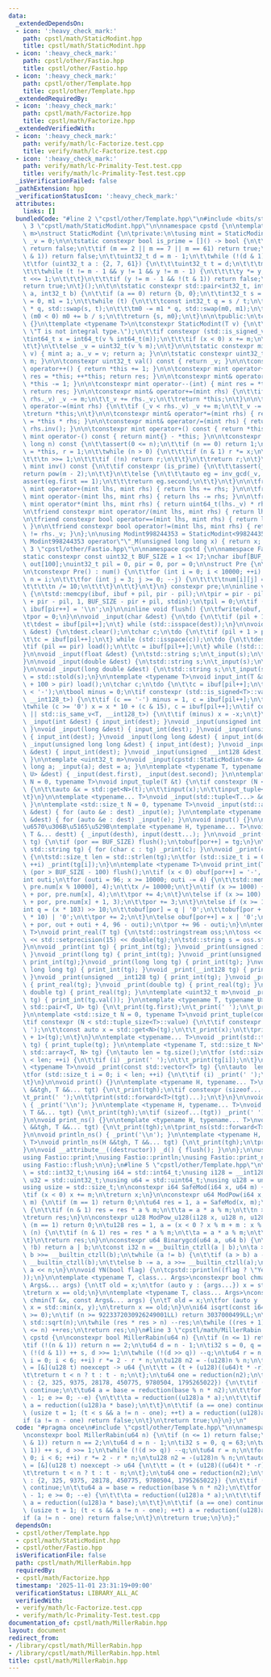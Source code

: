 ```yaml
---
data:
  _extendedDependsOn:
  - icon: ':heavy_check_mark:'
    path: cpstl/math/StaticModint.hpp
    title: cpstl/math/StaticModint.hpp
  - icon: ':heavy_check_mark:'
    path: cpstl/other/Fastio.hpp
    title: cpstl/other/Fastio.hpp
  - icon: ':heavy_check_mark:'
    path: cpstl/other/Template.hpp
    title: cpstl/other/Template.hpp
  _extendedRequiredBy:
  - icon: ':heavy_check_mark:'
    path: cpstl/math/Factorize.hpp
    title: cpstl/math/Factorize.hpp
  _extendedVerifiedWith:
  - icon: ':heavy_check_mark:'
    path: verify/math/lc-Factorize.test.cpp
    title: verify/math/lc-Factorize.test.cpp
  - icon: ':heavy_check_mark:'
    path: verify/math/lc-Primality-Test.test.cpp
    title: verify/math/lc-Primality-Test.test.cpp
  _isVerificationFailed: false
  _pathExtension: hpp
  _verificationStatusIcon: ':heavy_check_mark:'
  attributes:
    links: []
  bundledCode: "#line 2 \"cpstl/other/Template.hpp\"\n#include <bits/stdc++.h>\n#line\
    \ 3 \"cpstl/math/StaticModint.hpp\"\n\nnamespace cpstd {\n\ntemplate <uint32_t\
    \ m>\nstruct StaticModint {\n\tprivate:\n\tusing mint = StaticModint;\n\tuint32_t\
    \ _v = 0;\n\n\tstatic constexpr bool is_prime = []() -> bool {\n\t\tif (m == 1)\
    \ return false;\n\t\tif (m == 2 || m == 7 || m == 61) return true;\n\t\tif (!(m\
    \ & 1)) return false;\n\t\tuint32_t d = m - 1;\n\t\twhile (!(d & 1)) d >>= 1;\n\
    \t\tfor (uint32_t a : {2, 7, 61}) {\n\t\t\tuint32_t t = d;\n\t\t\tmint y = mint(a).pow(t);\n\
    \t\t\twhile (t != m - 1 && y != 1 && y != m - 1) {\n\t\t\t\ty *= y;\n\t\t\t\t\
    t <<= 1;\n\t\t\t}\n\t\t\tif (y != m - 1 && !(t & 1)) return false;\n\t\t}\n\t\t\
    return true;\n\t}();\n\t\n\tstatic constexpr std::pair<int32_t, int32_t> inv_gcd(int32_t\
    \ a, int32_t b) {\n\t\tif (a == 0) return {b, 0};\n\t\tint32_t s = b, t = a, m0\
    \ = 0, m1 = 1;\n\t\twhile (t) {\n\t\t\tconst int32_t q = s / t;\n\t\t\ts -= t\
    \ * q, std::swap(s, t);\n\t\t\tm0 -= m1 * q, std::swap(m0, m1);\n\t\t}\n\t\tif\
    \ (m0 < 0) m0 += b / s;\n\t\treturn {s, m0};\n\t}\n\n\tpublic:\n\tconstexpr StaticModint()\
    \ {}\n\ttemplate <typename T>\n\tconstexpr StaticModint(T v) {\n\t\tstatic_assert(std::is_integral_v<T>,\
    \ \"T is not integral type.\");\n\t\tif constexpr (std::is_signed_v<T>) {\n\t\t\
    \tint64_t x = int64_t(v % int64_t(m));\n\t\t\tif (x < 0) x += m;\n\t\t\t_v = uint32_t(x);\n\
    \t\t}\n\t\telse _v = uint32_t(v % m);\n\t}\n\n\tstatic constexpr mint raw(uint32_t\
    \ v) { mint a; a._v = v; return a; }\n\n\tstatic constexpr uint32_t mod() { return\
    \ m; }\n\n\tconstexpr uint32_t val() const { return _v; }\n\n\tconstexpr mint&\
    \ operator++() { return *this += 1; }\n\n\tconstexpr mint operator++(int) { mint\
    \ res = *this; ++*this; return res; }\n\n\tconstexpr mint& operator--() { return\
    \ *this -= 1; }\n\n\tconstexpr mint operator--(int) { mint res = *this; --*this;\
    \ return res; }\n\n\tconstexpr mint& operator+=(mint rhs) {\n\t\tif (_v >= m -\
    \ rhs._v) _v -= m;\n\t\t_v += rhs._v;\n\t\treturn *this;\n\t}\n\n\tconstexpr mint&\
    \ operator-=(mint rhs) {\n\t\tif (_v < rhs._v) _v += m;\n\t\t_v -= rhs._v;\n\t\
    \treturn *this;\n\t}\n\n\tconstexpr mint& operator*=(mint rhs) { return *this\
    \ = *this * rhs; }\n\n\tconstexpr mint& operator/=(mint rhs) { return *this *=\
    \ rhs.inv(); }\n\n\tconstexpr mint operator+() const { return *this; }\n\n\tconstexpr\
    \ mint operator-() const { return mint{} - *this; }\n\n\tconstexpr mint pow(long\
    \ long n) const {\n\t\tassert(0 <= n);\n\t\tif (n == 0) return 1;\n\t\tmint x\
    \ = *this, r = 1;\n\t\twhile (n > 0) {\n\t\t\tif (n & 1) r *= x;\n\t\t\tx *= x;\n\
    \t\t\tn >>= 1;\n\t\t\tif (!n) return r;\n\t\t}\n\t\treturn r;\n\t}\n\n\tconstexpr\
    \ mint inv() const {\n\t\tif constexpr (is_prime) {\n\t\t\tassert(_v);\n\t\t\t\
    return pow(m - 2);\n\t\t}\n\t\telse {\n\t\t\tauto eg = inv_gcd(_v, m);\n\t\t\t\
    assert(eg.first == 1);\n\t\t\treturn eg.second;\n\t\t}\n\t}\n\n\tfriend constexpr\
    \ mint operator+(mint lhs, mint rhs) { return lhs += rhs; }\n\n\tfriend constexpr\
    \ mint operator-(mint lhs, mint rhs) { return lhs -= rhs; }\n\n\tfriend constexpr\
    \ mint operator*(mint lhs, mint rhs) { return uint64_t(lhs._v) * rhs._v; }\n\t\
    \n\tfriend constexpr mint operator/(mint lhs, mint rhs) { return lhs /= rhs; }\n\
    \n\tfriend constexpr bool operator==(mint lhs, mint rhs) { return lhs._v == rhs._v;\
    \ }\n\n\tfriend constexpr bool operator!=(mint lhs, mint rhs) { return lhs._v\
    \ != rhs._v; }\n};\n\nusing Modint998244353 = StaticModint<998244353>;\n\nconstexpr\
    \ Modint998244353 operator\"\"_M(unsigned long long x) { return x; }\n};\n#line\
    \ 3 \"cpstl/other/Fastio.hpp\"\n\nnamespace cpstd {\n\nnamespace Fastio {\n\n\
    static constexpr const uint32_t BUF_SIZE = 1 << 17;\nchar ibuf[BUF_SIZE], obuf[BUF_SIZE],\
    \ out[100];\nuint32_t pil = 0, pir = 0, por = 0;\n\nstruct Pre {\n\tchar num[10000][4];\n\
    \n\tconstexpr Pre() : num() {\n\t\tfor (int i = 0; i < 10000; ++i) {\n\t\t\tint\
    \ n = i;\n\t\t\tfor (int j = 3; j >= 0; --j) {\n\t\t\t\tnum[i][j] = n % 10 | '0';\n\
    \t\t\t\tn /= 10;\n\t\t\t}\n\t\t}\n\t}\n} constexpr pre;\n\ninline void load()\
    \ {\n\tstd::memcpy(ibuf, ibuf + pil, pir - pil);\n\tpir = pir - pil + std::fread(ibuf\
    \ + pir - pil, 1, BUF_SIZE - pir + pil, stdin);\n\tpil = 0;\n\tif (pir < BUF_SIZE)\
    \ ibuf[pir++] = '\\n';\n}\n\ninline void flush() {\n\tfwrite(obuf, 1, por, stdout);\n\
    \tpor = 0;\n}\n\nvoid _input(char &dest) {\n\tdo {\n\t\tif (pil + 1 > pir) load();\n\
    \t\tdest = ibuf[pil++];\n\t} while (std::isspace(dest));\n}\n\nvoid _input(std::string\
    \ &dest) {\n\tdest.clear();\n\tchar c;\n\tdo {\n\t\tif (pil + 1 > pir) load();\n\
    \t\tc = ibuf[pil++];\n\t} while (std::isspace(c));\n\tdo {\n\t\tdest += c;\n\t\
    \tif (pil == pir) load();\n\t\tc = ibuf[pil++];\n\t} while (!std::isspace(c));\n\
    }\n\nvoid _input(float &dest) {\n\tstd::string s;\n\t_input(s);\n\tdest = std::stof(s);\n\
    }\n\nvoid _input(double &dest) {\n\tstd::string s;\n\t_input(s);\n\tdest = std::stod(s);\n\
    }\n\nvoid _input(long double &dest) {\n\tstd::string s;\n\t_input(s);\n\tdest\
    \ = std::stold(s);\n}\n\ntemplate <typename T>\nvoid input_int(T &x) {\n\tif (pil\
    \ + 100 > pir) load();\n\tchar c;\n\tdo {\n\t\tc = ibuf[pil++];\n\t} while (c\
    \ < '-');\n\tbool minus = 0;\n\tif constexpr (std::is_signed<T>::value || std::is_same_v<T,\
    \ __int128_t>) {\n\t\tif (c == '-') minus = 1, c = ibuf[pil++];\n\t}\n\tx = 0;\n\
    \twhile (c >= '0') x = x * 10 + (c & 15), c = ibuf[pil++];\n\tif constexpr (std::is_signed<T>::value\
    \ || std::is_same_v<T, __int128_t>) {\n\t\tif (minus) x = -x;\n\t}\n}\n\nvoid\
    \ _input(int &dest) { input_int(dest); }\nvoid _input(unsigned int &dest) { input_int(dest);\
    \ }\nvoid _input(long &dest) { input_int(dest); }\nvoid _input(unsigned long &dest)\
    \ { input_int(dest); }\nvoid _input(long long &dest) { input_int(dest); }\nvoid\
    \ _input(unsigned long long &dest) { input_int(dest); }\nvoid _input(__int128\
    \ &dest) { input_int(dest); }\nvoid _input(unsigned __int128 &dest) { input_int(dest);\
    \ }\n\ntemplate <uint32_t m>\nvoid _input(cpstd::StaticModint<m> &dest) { long\
    \ long a; _input(a); dest = a; }\n\ntemplate <typename T, typename U>\nvoid _input(std::pair<T,\
    \ U> &dest) { _input(dest.first), _input(dest.second); }\n\ntemplate <std::size_t\
    \ N = 0, typename T>\nvoid input_tuple(T &t) {\n\tif constexpr (N < std::tuple_size<T>::value)\
    \ {\n\t\tauto &x = std::get<N>(t);\n\t\tinput(x);\n\t\tinput_tuple<N + 1>(t);\n\
    \t}\n}\n\ntemplate <typename... T>\nvoid _input(std::tuple<T...> &dest) { input_tuple(dest);\
    \ }\n\ntemplate <std::size_t N = 0, typename T>\nvoid _input(std::array<T, N>\
    \ &dest) { for (auto &e : dest) _input(e); }\n\ntemplate <typename T>\nvoid _input(std::vector<T>\
    \ &dest) { for (auto &e : dest) _input(e); }\n\nvoid input() {}\n\n// \u5404\u5F15\
    \u6570\u306B\u5165\u529B\ntemplate <typename H, typename... T>\nvoid input(H &desth,\
    \ T &... destt) { _input(desth), input(destt...); }\n\nvoid _print(const char\
    \ tg) {\n\tif (por == BUF_SIZE) flush();\n\tobuf[por++] = tg;\n}\n\nvoid _print(const\
    \ std::string tg) { for (char c : tg) _print(c); }\n\nvoid _print(const char *tg)\
    \ {\n\tstd::size_t len = std::strlen(tg);\n\tfor (std::size_t i = 0; i < len;\
    \ ++i) _print(tg[i]);\n}\n\ntemplate <typename T>\nvoid print_int(T x) {\n\tif\
    \ (por > BUF_SIZE - 100) flush();\n\tif (x < 0) obuf[por++] = '-', x = -x;\n\t\
    int outi;\n\tfor (outi = 96; x >= 10000; outi -= 4) {\n\t\tstd::memcpy(out + outi,\
    \ pre.num[x % 10000], 4);\n\t\tx /= 10000;\n\t}\n\tif (x >= 1000) {\n\t\tstd::memcpy(obuf\
    \ + por, pre.num[x], 4);\n\t\tpor += 4;\n\t}\n\telse if (x >= 100) {\n\t\tstd::memcpy(obuf\
    \ + por, pre.num[x] + 1, 3);\n\t\tpor += 3;\n\t}\n\telse if (x >= 10) {\n\t\t\
    int q = (x * 103) >> 10;\n\t\tobuf[por] = q | '0';\n\t\tobuf[por + 1] = (x - q\
    \ * 10) | '0';\n\t\tpor += 2;\n\t}\n\telse obuf[por++] = x | '0';\n\tstd::memcpy(obuf\
    \ + por, out + outi + 4, 96 - outi);\n\tpor += 96 - outi;\n}\n\ntemplate <typename\
    \ T>\nvoid print_real(T tg) {\n\tstd::ostringstream oss;\n\toss << std::fixed\
    \ << std::setprecision(15) << double(tg);\n\tstd::string s = oss.str();\n\t_print(s);\n\
    }\n\nvoid _print(int tg) { print_int(tg); }\nvoid _print(unsigned int tg) { print_int(tg);\
    \ }\nvoid _print(long tg) { print_int(tg); }\nvoid _print(unsigned long tg) {\
    \ print_int(tg);}\nvoid _print(long long tg) { print_int(tg); }\nvoid _print(unsigned\
    \ long long tg) { print_int(tg); }\nvoid _print(__int128 tg) { print_int(tg);\
    \ }\nvoid _print(unsigned __int128 tg) { print_int(tg); }\nvoid _print(float tg)\
    \ { print_real(tg); }\nvoid _print(double tg) { print_real(tg); }\nvoid _print(long\
    \ double tg) { print_real(tg); }\n\ntemplate <uint32_t m>\nvoid _print(cpstd::StaticModint<m>\
    \ tg) { print_int(tg.val()); }\n\ntemplate <typename T, typename U>\nvoid _print(const\
    \ std::pair<T, U> tg) {\n\t_print(tg.first);\n\t_print(' ');\n\t_print(tg.second);\n\
    }\n\ntemplate <std::size_t N = 0, typename T>\nvoid print_tuple(const T tg) {\n\
    \tif constexpr (N < std::tuple_size<T>::value) {\n\t\tif constexpr (N > 0) _print('\
    \ ');\n\t\tconst auto x = std::get<N>(tg);\n\t\t_print(x);\n\t\tprint_tuple<N\
    \ + 1>(tg);\n\t}\n}\n\ntemplate <typename... T>\nvoid _print(std::tuple<T...>\
    \ tg) { print_tuple(tg); }\n\ntemplate <typename T, std::size_t N>\nvoid _print(const\
    \ std::array<T, N> tg) {\n\tauto len = tg.size();\n\tfor (std::size_t i = 0; i\
    \ < len; ++i) {\n\t\tif (i) _print(' ');\n\t\t_print(tg[i]);\n\t}\n}\n\ntemplate\
    \ <typename T>\nvoid _print(const std::vector<T> tg) {\n\tauto  len = tg.size();\n\
    \tfor (std::size_t i = 0; i < len; ++i) {\n\t\tif (i) _print(' ');\n\t\t_print(tg[i]);\n\
    \t}\n}\n\nvoid print() {}\n\ntemplate <typename H, typename... T>\nvoid print(H\
    \ &&tgh, T &&... tgt) {\n\t_print(tgh);\n\tif constexpr (sizeof...(tgt)) {\n\t\
    \t_print(' ');\n\t\tprint(std::forward<T>(tgt)...);\n\t}\n}\n\nvoid println()\
    \ { _print('\\n'); }\n\ntemplate <typename H, typename... T>\nvoid println(H &&tgh,\
    \ T &&... tgt) {\n\t_print(tgh);\n\tif (sizeof...(tgt)) _print(' ');\n\tprintln(std::forward<T>(tgt)...);\n\
    }\n\nvoid print_ns() {}\n\ntemplate <typename H, typename... T>\nvoid print_ns(H\
    \ &&tgh, T &&... tgt) {\n\t_print(tgh);\n\tprint_ns(std::forward<T>(tgt)...);\n\
    }\n\nvoid println_ns() { _print('\\n'); }\n\ntemplate <typename H, typename...\
    \ T>\nvoid println_ns(H &&tgh, T &&... tgt) {\n\t_print(tgh);\n\tprintln_ns(std::forward<T>(tgt)...);\n\
    }\n\nvoid __attribute__((destructor)) _d() { flush(); }\n\n};\n\nusing Fastio::input;\n\
    using Fastio::print;\nusing Fastio::println;\nusing Fastio::print_ns;\nusing Fastio::println_ns;\n\
    using Fastio::flush;\n\n};\n#line 5 \"cpstl/other/Template.hpp\"\n\nusing i32\
    \ = std::int32_t;\nusing i64 = std::int64_t;\nusing i128 = __int128_t;\nusing\
    \ u32 = std::uint32_t;\nusing u64 = std::uint64_t;\nusing u128 = unsigned __int128_t;\n\
    using usize = std::size_t;\n\nconstexpr i64 SafeMod(i64 x, u64 m) {\n\tx %= m;\n\
    \tif (x < 0) x += m;\n\treturn x;\n}\n\nconstexpr u64 ModPow(i64 x, u64 n, u64\
    \ m) {\n\tif (m == 1) return 0;\n\tu64 res = 1, a = SafeMod(x, m);\n\twhile (n)\
    \ {\n\t\tif (n & 1) res = res * a % m;\n\t\ta = a * a % m;\n\t\tn >>= 1;\n\t}\n\
    \treturn res;\n}\n\nconstexpr u128 ModPow_u128(i128 x, u128 n, u128 m) {\n\tif\
    \ (m == 1) return 0;\n\tu128 res = 1, a = (x < 0 ? x % m + m : x % m);\n\twhile\
    \ (n) {\n\t\tif (n & 1) res = res * a % m;\n\t\ta = a * a % m;\n\t\tn >>= 1;\n\
    \t}\n\treturn res;\n}\n\nconstexpr u64 Binarygcd(u64 a, u64 b) {\n\tif (!a ||\
    \ !b) return a | b;\n\tconst i32 n = __builtin_ctzll(a | b);\n\ta >>= __builtin_ctzll(a),\
    \ b >>= __builtin_ctzll(b);\n\twhile (a != b) {\n\t\tif (a > b) a -= b, b >>=\
    \ __builtin_ctzll(b);\n\t\telse b -= a, a >>= __builtin_ctzll(a);\n\t}\n\treturn\
    \ a << n;\n}\n\nvoid YN(bool flag) {\n\tcpstd::println((flag ? \"Yes\" : \"No\"\
    ));\n}\n\ntemplate <typename T, class... Args>\nconstexpr bool chmax(T &x, const\
    \ Args&... args) {\n\tT old = x;\n\tfor (auto y : {args...}) x = std::max(x, y);\n\
    \treturn x == old;\n}\n\ntemplate <typename T, class... Args>\nconstexpr bool\
    \ chmin(T &x, const Args&... args) {\n\tT old = x;\n\tfor (auto y : {args...})\
    \ x = std::min(x, y);\n\treturn x == old;\n}\n\ni64 isqrt(const i64 n) {\n\tassert(n\
    \ >= 0);\n\tif (n >= 9223372030926249001LL) return 3037000499LL;\n\ti64 res =\
    \ std::sqrt(n);\n\twhile (res * res > n) --res;\n\twhile ((res + 1) * (res + 1)\
    \ <= n) ++res;\n\treturn res;\n}\n#line 3 \"cpstl/math/MillerRabin.hpp\"\n\nnamespace\
    \ cpstd {\n\nconstexpr bool MillerRabin(u64 n) {\n\tif (n <= 1) return false;\n\
    \tif (!(n & 1)) return n == 2;\n\tu64 d = n - 1;\n\ti32 s = 0, q = 63;\n\twhile\
    \ (!(d & 1)) ++ s, d >>= 1;\n\twhile (!(d >> q)) --q;\n\tu64 r = n;\n\tfor (usize\
    \ i = 0; i < 6; ++i) r *= 2 - r * n;\n\tu128 n2 = -(u128)n % n;\n\tauto reduction\
    \ = [&](u128 t) noexcept -> u64 {\n\t\tt = (t + (u128)((u64)t * -r) * n) >> 64;\n\
    \t\treturn t < n ? t : t - n;\n\t};\n\tu64 one = reduction(n2);\n\tfor (u64 base\
    \ : {2, 325, 9375, 28178, 450775, 9780504, 1795265022}) {\n\t\tif (!(base % n))\
    \ continue;\n\t\tu64 a = base = reduction(base % n * n2);\n\t\tfor (i32 e = q\
    \ - 1; e >= 0; --e) {\n\t\t\ta = reduction((u128)a * a);\n\t\t\tif (d >> e & 1)\
    \ a = reduction((u128)a * base);\n\t\t}\n\t\tif (a == one) continue;\n\t\tfor\
    \ (usize t = 1; (t < s && a != n - one); ++t) a = reduction((u128)a * a);\n\t\t\
    if (a != n - one) return false;\n\t}\n\treturn true;\n}\n};\n"
  code: "#pragma once\n#include \"cpstl/other/Template.hpp\"\n\nnamespace cpstd {\n\
    \nconstexpr bool MillerRabin(u64 n) {\n\tif (n <= 1) return false;\n\tif (!(n\
    \ & 1)) return n == 2;\n\tu64 d = n - 1;\n\ti32 s = 0, q = 63;\n\twhile (!(d &\
    \ 1)) ++ s, d >>= 1;\n\twhile (!(d >> q)) --q;\n\tu64 r = n;\n\tfor (usize i =\
    \ 0; i < 6; ++i) r *= 2 - r * n;\n\tu128 n2 = -(u128)n % n;\n\tauto reduction\
    \ = [&](u128 t) noexcept -> u64 {\n\t\tt = (t + (u128)((u64)t * -r) * n) >> 64;\n\
    \t\treturn t < n ? t : t - n;\n\t};\n\tu64 one = reduction(n2);\n\tfor (u64 base\
    \ : {2, 325, 9375, 28178, 450775, 9780504, 1795265022}) {\n\t\tif (!(base % n))\
    \ continue;\n\t\tu64 a = base = reduction(base % n * n2);\n\t\tfor (i32 e = q\
    \ - 1; e >= 0; --e) {\n\t\t\ta = reduction((u128)a * a);\n\t\t\tif (d >> e & 1)\
    \ a = reduction((u128)a * base);\n\t\t}\n\t\tif (a == one) continue;\n\t\tfor\
    \ (usize t = 1; (t < s && a != n - one); ++t) a = reduction((u128)a * a);\n\t\t\
    if (a != n - one) return false;\n\t}\n\treturn true;\n}\n};"
  dependsOn:
  - cpstl/other/Template.hpp
  - cpstl/math/StaticModint.hpp
  - cpstl/other/Fastio.hpp
  isVerificationFile: false
  path: cpstl/math/MillerRabin.hpp
  requiredBy:
  - cpstl/math/Factorize.hpp
  timestamp: '2025-11-01 23:31:19+09:00'
  verificationStatus: LIBRARY_ALL_AC
  verifiedWith:
  - verify/math/lc-Factorize.test.cpp
  - verify/math/lc-Primality-Test.test.cpp
documentation_of: cpstl/math/MillerRabin.hpp
layout: document
redirect_from:
- /library/cpstl/math/MillerRabin.hpp
- /library/cpstl/math/MillerRabin.hpp.html
title: cpstl/math/MillerRabin.hpp
---
```

